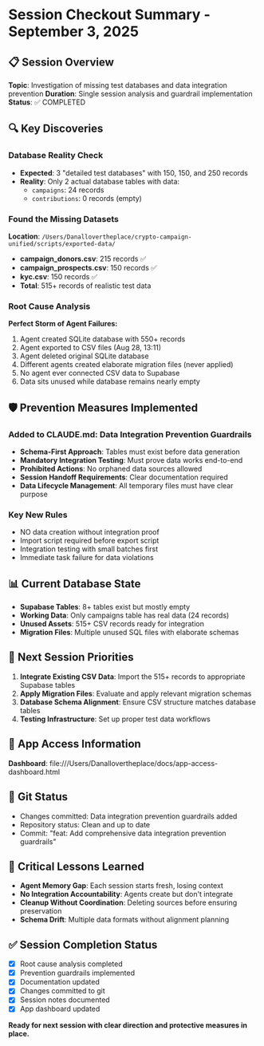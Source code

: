 # Session Checkout Summary - September 3, 2025

## 📋 Session Overview

**Topic**: Investigation of missing test databases and data integration prevention
**Duration**: Single session analysis and guardrail implementation
**Status**: ✅ COMPLETED

## 🔍 Key Discoveries

### Database Reality Check

- **Expected**: 3 "detailed test databases" with 150, 150, and 250 records
- **Reality**: Only 2 actual database tables with data:
  - `campaigns`: 24 records
  - `contributions`: 0 records (empty)

### Found the Missing Datasets

**Location**: `/Users/Danallovertheplace/crypto-campaign-unified/scripts/exported-data/`

- **campaign_donors.csv**: 215 records ✅
- **campaign_prospects.csv**: 150 records ✅
- **kyc.csv**: 150 records ✅
- **Total**: 515+ records of realistic test data

### Root Cause Analysis

**Perfect Storm of Agent Failures:**

1. Agent created SQLite database with 550+ records
2. Agent exported to CSV files (Aug 28, 13:11)
3. Agent deleted original SQLite database
4. Different agents created elaborate migration files (never applied)
5. No agent ever connected CSV data to Supabase
6. Data sits unused while database remains nearly empty

## 🛡️ Prevention Measures Implemented

### Added to CLAUDE.md: Data Integration Prevention Guardrails

- **Schema-First Approach**: Tables must exist before data generation
- **Mandatory Integration Testing**: Must prove data works end-to-end
- **Prohibited Actions**: No orphaned data sources allowed
- **Session Handoff Requirements**: Clear documentation required
- **Data Lifecycle Management**: All temporary files must have clear purpose

### Key New Rules

- NO data creation without integration proof
- Import script required before export script
- Integration testing with small batches first
- Immediate task failure for data violations

## 📊 Current Database State

- **Supabase Tables**: 8+ tables exist but mostly empty
- **Working Data**: Only campaigns table has real data (24 records)
- **Unused Assets**: 515+ CSV records ready for integration
- **Migration Files**: Multiple unused SQL files with elaborate schemas

## 🎯 Next Session Priorities

1. **Integrate Existing CSV Data**: Import the 515+ records to appropriate Supabase tables
2. **Apply Migration Files**: Evaluate and apply relevant migration schemas
3. **Database Schema Alignment**: Ensure CSV structure matches database tables
4. **Testing Infrastructure**: Set up proper test data workflows

## 📱 App Access Information

**Dashboard**: file:///Users/Danallovertheplace/docs/app-access-dashboard.html

## 🔗 Git Status

- Changes committed: Data integration prevention guardrails added
- Repository status: Clean and up to date
- Commit: "feat: Add comprehensive data integration prevention guardrails"

## 🚨 Critical Lessons Learned

- **Agent Memory Gap**: Each session starts fresh, losing context
- **No Integration Accountability**: Agents create but don't integrate
- **Cleanup Without Coordination**: Deleting sources before ensuring preservation
- **Schema Drift**: Multiple data formats without alignment planning

## ✅ Session Completion Status

- [x] Root cause analysis completed
- [x] Prevention guardrails implemented
- [x] Documentation updated
- [x] Changes committed to git
- [x] Session notes documented
- [x] App dashboard updated

**Ready for next session with clear direction and protective measures in place.**

